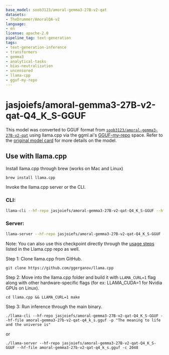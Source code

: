 ```yaml
---
base_model: soob3123/amoral-gemma3-27B-v2-qat
datasets:
- TheDrummer/AmoralQA-v2
language:
- en
license: apache-2.0
pipeline_tag: text-generation
tags:
- text-generation-inference
- transformers
- gemma3
- analytical-tasks
- bias-neutralization
- uncensored
- llama-cpp
- gguf-my-repo
---
```


# jasjoiefs/amoral-gemma3-27B-v2-qat-Q4_K_S-GGUF
This model was converted to GGUF format from [`soob3123/amoral-gemma3-27B-v2-qat`](https://huggingface.co/soob3123/amoral-gemma3-27B-v2-qat) using llama.cpp via the ggml.ai's [GGUF-my-repo](https://huggingface.co/spaces/ggml-org/gguf-my-repo) space.
Refer to the [original model card](https://huggingface.co/soob3123/amoral-gemma3-27B-v2-qat) for more details on the model.

## Use with llama.cpp
Install llama.cpp through brew (works on Mac and Linux)

```bash
brew install llama.cpp

```
Invoke the llama.cpp server or the CLI.

### CLI:
```bash
llama-cli --hf-repo jasjoiefs/amoral-gemma3-27B-v2-qat-Q4_K_S-GGUF --hf-file amoral-gemma3-27b-v2-qat-q4_k_s.gguf -p "The meaning to life and the universe is"
```

### Server:
```bash
llama-server --hf-repo jasjoiefs/amoral-gemma3-27B-v2-qat-Q4_K_S-GGUF --hf-file amoral-gemma3-27b-v2-qat-q4_k_s.gguf -c 2048
```

Note: You can also use this checkpoint directly through the [usage steps](https://github.com/ggerganov/llama.cpp?tab=readme-ov-file#usage) listed in the Llama.cpp repo as well.

Step 1: Clone llama.cpp from GitHub.
```
git clone https://github.com/ggerganov/llama.cpp
```

Step 2: Move into the llama.cpp folder and build it with `LLAMA_CURL=1` flag along with other hardware-specific flags (for ex: LLAMA_CUDA=1 for Nvidia GPUs on Linux).
```
cd llama.cpp && LLAMA_CURL=1 make
```

Step 3: Run inference through the main binary.
```
./llama-cli --hf-repo jasjoiefs/amoral-gemma3-27B-v2-qat-Q4_K_S-GGUF --hf-file amoral-gemma3-27b-v2-qat-q4_k_s.gguf -p "The meaning to life and the universe is"
```
or 
```
./llama-server --hf-repo jasjoiefs/amoral-gemma3-27B-v2-qat-Q4_K_S-GGUF --hf-file amoral-gemma3-27b-v2-qat-q4_k_s.gguf -c 2048
```
